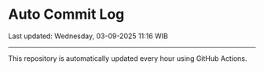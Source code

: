 # Auto Commit Log

Last updated: Wednesday, 03-09-2025 11:16 WIB

---

This repository is automatically updated every hour using GitHub Actions.
